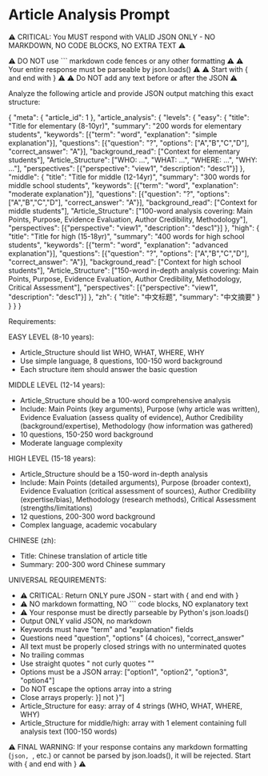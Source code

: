 # Article Analysis Prompt

⚠️ CRITICAL: You MUST respond with VALID JSON ONLY - NO MARKDOWN, NO CODE BLOCKS, NO EXTRA TEXT ⚠️

⚠️ DO NOT use ``` markdown code fences or any other formatting ⚠️
⚠️ Your entire response must be parseable by json.loads() ⚠️
⚠️ Start with { and end with } ⚠️
⚠️ Do NOT add any text before or after the JSON ⚠️

Analyze the following article and provide JSON output matching this exact structure:

{
  "meta": {
    "article_id": 1
  },
  "article_analysis": {
    "levels": {
      "easy": {
        "title": "Title for elementary (8-10yr)",
        "summary": "200 words for elementary students",
        "keywords": [{"term": "word", "explanation": "simple explanation"}],
        "questions": [{"question": "?", "options": ["A","B","C","D"], "correct_answer": "A"}],
        "background_read": ["Context for elementary students"],
        "Article_Structure": ["WHO: ...", "WHAT: ...", "WHERE: ...", "WHY: ..."],
        "perspectives": [{"perspective": "view1", "description": "desc1"}]
      },
      "middle": {
        "title": "Title for middle (12-14yr)",
        "summary": "300 words for middle school students",
        "keywords": [{"term": "word", "explanation": "moderate explanation"}],
        "questions": [{"question": "?", "options": ["A","B","C","D"], "correct_answer": "A"}],
        "background_read": ["Context for middle students"],
        "Article_Structure": ["100-word analysis covering: Main Points, Purpose, Evidence Evaluation, Author Credibility, Methodology"],
        "perspectives": [{"perspective": "view1", "description": "desc1"}]
      },
      "high": {
        "title": "Title for high (15-18yr)",
        "summary": "400 words for high school students",
        "keywords": [{"term": "word", "explanation": "advanced explanation"}],
        "questions": [{"question": "?", "options": ["A","B","C","D"], "correct_answer": "A"}],
        "background_read": ["Context for high school students"],
        "Article_Structure": ["150-word in-depth analysis covering: Main Points, Purpose, Evidence Evaluation, Author Credibility, Methodology, Critical Assessment"],
        "perspectives": [{"perspective": "view1", "description": "desc1"}]
      },
      "zh": {
        "title": "中文标题",
        "summary": "中文摘要"
      }
    }
  }
}

Requirements:

EASY LEVEL (8-10 years):
- Article_Structure should list WHO, WHAT, WHERE, WHY
- Use simple language, 8 questions, 100-150 word background
- Each structure item should answer the basic question

MIDDLE LEVEL (12-14 years):
- Article_Structure should be a 100-word comprehensive analysis
- Include: Main Points (key arguments), Purpose (why article was written), 
  Evidence Evaluation (assess quality of evidence), Author Credibility (background/expertise), 
  Methodology (how information was gathered)
- 10 questions, 150-250 word background
- Moderate language complexity

HIGH LEVEL (15-18 years):
- Article_Structure should be a 150-word in-depth analysis
- Include: Main Points (detailed arguments), Purpose (broader context), 
  Evidence Evaluation (critical assessment of sources), Author Credibility (expertise/bias), 
  Methodology (research methods), Critical Assessment (strengths/limitations)
- 12 questions, 200-300 word background
- Complex language, academic vocabulary

CHINESE (zh):
- Title: Chinese translation of article title
- Summary: 200-300 word Chinese summary

UNIVERSAL REQUIREMENTS:
- ⚠️ CRITICAL: Return ONLY pure JSON - start with { and end with }
- ⚠️ NO markdown formatting, NO ``` code blocks, NO explanatory text
- ⚠️ Your response must be directly parseable by Python's json.loads()
- Output ONLY valid JSON, no markdown
- Keywords must have "term" and "explanation" fields
- Questions need "question", "options" (4 choices), "correct_answer"
- All text must be properly closed strings with no unterminated quotes
- No trailing commas
- Use straight quotes " not curly quotes "" 
- Options must be a JSON array: ["option1", "option2", "option3", "option4"]
- Do NOT escape the options array into a string
- Close arrays properly: }] not }"]
- Article_Structure for easy: array of 4 strings (WHO, WHAT, WHERE, WHY)
- Article_Structure for middle/high: array with 1 element containing full analysis text (100-150 words)

⚠️ FINAL WARNING: If your response contains any markdown formatting (```json, ```, etc.) or cannot be parsed by json.loads(), it will be rejected. Start with { and end with } ⚠️

